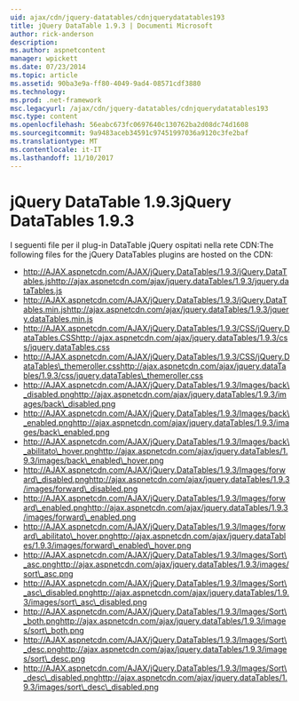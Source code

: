```yaml
---
uid: ajax/cdn/jquery-datatables/cdnjquerydatatables193
title: jQuery DataTable 1.9.3 | Documenti Microsoft
author: rick-anderson
description: 
ms.author: aspnetcontent
manager: wpickett
ms.date: 07/23/2014
ms.topic: article
ms.assetid: 90ba3e9a-ff80-4049-9ad4-08571cdf3880
ms.technology: 
ms.prod: .net-framework
msc.legacyurl: /ajax/cdn/jquery-datatables/cdnjquerydatatables193
msc.type: content
ms.openlocfilehash: 56eabc673fc0697640c130762ba2d08dc74d1608
ms.sourcegitcommit: 9a9483aceb34591c97451997036a9120c3fe2baf
ms.translationtype: MT
ms.contentlocale: it-IT
ms.lasthandoff: 11/10/2017
---
```

<a name="jquery-datatables-193"></a><span data-ttu-id="d2689-102">jQuery DataTable 1.9.3</span><span class="sxs-lookup"><span data-stu-id="d2689-102">jQuery DataTables 1.9.3</span></span>
====================
<span data-ttu-id="d2689-103">I seguenti file per il plug-in DataTable jQuery ospitati nella rete CDN:</span><span class="sxs-lookup"><span data-stu-id="d2689-103">The following files for the jQuery DataTables plugins are hosted on the CDN:</span></span>

- <span data-ttu-id="d2689-104">http://AJAX.aspnetcdn.com/AJAX/jQuery.DataTables/1.9.3/jQuery.DataTables.js</span><span class="sxs-lookup"><span data-stu-id="d2689-104">http://ajax.aspnetcdn.com/ajax/jquery.dataTables/1.9.3/jquery.dataTables.js</span></span>
- <span data-ttu-id="d2689-105">http://AJAX.aspnetcdn.com/AJAX/jQuery.DataTables/1.9.3/jQuery.DataTables.min.js</span><span class="sxs-lookup"><span data-stu-id="d2689-105">http://ajax.aspnetcdn.com/ajax/jquery.dataTables/1.9.3/jquery.dataTables.min.js</span></span>
- <span data-ttu-id="d2689-106">http://AJAX.aspnetcdn.com/AJAX/jQuery.DataTables/1.9.3/CSS/jQuery.DataTables.CSS</span><span class="sxs-lookup"><span data-stu-id="d2689-106">http://ajax.aspnetcdn.com/ajax/jquery.dataTables/1.9.3/css/jquery.dataTables.css</span></span>
- <span data-ttu-id="d2689-107">http://AJAX.aspnetcdn.com/AJAX/jQuery.DataTables/1.9.3/CSS/jQuery.DataTables\_themeroller.css</span><span class="sxs-lookup"><span data-stu-id="d2689-107">http://ajax.aspnetcdn.com/ajax/jquery.dataTables/1.9.3/css/jquery.dataTables\_themeroller.css</span></span>
- <span data-ttu-id="d2689-108">http://AJAX.aspnetcdn.com/AJAX/jQuery.DataTables/1.9.3/Images/back\_disabled.png</span><span class="sxs-lookup"><span data-stu-id="d2689-108">http://ajax.aspnetcdn.com/ajax/jquery.dataTables/1.9.3/images/back\_disabled.png</span></span>
- <span data-ttu-id="d2689-109">http://AJAX.aspnetcdn.com/AJAX/jQuery.DataTables/1.9.3/Images/back\_enabled.png</span><span class="sxs-lookup"><span data-stu-id="d2689-109">http://ajax.aspnetcdn.com/ajax/jquery.dataTables/1.9.3/images/back\_enabled.png</span></span>
- <span data-ttu-id="d2689-110">http://AJAX.aspnetcdn.com/AJAX/jQuery.DataTables/1.9.3/Images/back\_abilitato\_hover.png</span><span class="sxs-lookup"><span data-stu-id="d2689-110">http://ajax.aspnetcdn.com/ajax/jquery.dataTables/1.9.3/images/back\_enabled\_hover.png</span></span>
- <span data-ttu-id="d2689-111">http://AJAX.aspnetcdn.com/AJAX/jQuery.DataTables/1.9.3/Images/forward\_disabled.png</span><span class="sxs-lookup"><span data-stu-id="d2689-111">http://ajax.aspnetcdn.com/ajax/jquery.dataTables/1.9.3/images/forward\_disabled.png</span></span>
- <span data-ttu-id="d2689-112">http://AJAX.aspnetcdn.com/AJAX/jQuery.DataTables/1.9.3/Images/forward\_enabled.png</span><span class="sxs-lookup"><span data-stu-id="d2689-112">http://ajax.aspnetcdn.com/ajax/jquery.dataTables/1.9.3/images/forward\_enabled.png</span></span>
- <span data-ttu-id="d2689-113">http://AJAX.aspnetcdn.com/AJAX/jQuery.DataTables/1.9.3/Images/forward\_abilitato\_hover.png</span><span class="sxs-lookup"><span data-stu-id="d2689-113">http://ajax.aspnetcdn.com/ajax/jquery.dataTables/1.9.3/images/forward\_enabled\_hover.png</span></span>
- <span data-ttu-id="d2689-114">http://AJAX.aspnetcdn.com/AJAX/jQuery.DataTables/1.9.3/Images/Sort\_asc.png</span><span class="sxs-lookup"><span data-stu-id="d2689-114">http://ajax.aspnetcdn.com/ajax/jquery.dataTables/1.9.3/images/sort\_asc.png</span></span>
- <span data-ttu-id="d2689-115">http://AJAX.aspnetcdn.com/AJAX/jQuery.DataTables/1.9.3/Images/Sort\_asc\_disabled.png</span><span class="sxs-lookup"><span data-stu-id="d2689-115">http://ajax.aspnetcdn.com/ajax/jquery.dataTables/1.9.3/images/sort\_asc\_disabled.png</span></span>
- <span data-ttu-id="d2689-116">http://AJAX.aspnetcdn.com/AJAX/jQuery.DataTables/1.9.3/Images/Sort\_both.png</span><span class="sxs-lookup"><span data-stu-id="d2689-116">http://ajax.aspnetcdn.com/ajax/jquery.dataTables/1.9.3/images/sort\_both.png</span></span>
- <span data-ttu-id="d2689-117">http://AJAX.aspnetcdn.com/AJAX/jQuery.DataTables/1.9.3/Images/Sort\_desc.png</span><span class="sxs-lookup"><span data-stu-id="d2689-117">http://ajax.aspnetcdn.com/ajax/jquery.dataTables/1.9.3/images/sort\_desc.png</span></span>
- <span data-ttu-id="d2689-118">http://AJAX.aspnetcdn.com/AJAX/jQuery.DataTables/1.9.3/Images/Sort\_desc\_disabled.png</span><span class="sxs-lookup"><span data-stu-id="d2689-118">http://ajax.aspnetcdn.com/ajax/jquery.dataTables/1.9.3/images/sort\_desc\_disabled.png</span></span>
